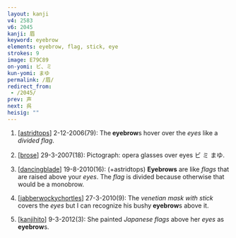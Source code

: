 ```yaml
---
layout: kanji
v4: 2583
v6: 2045
kanji: 眉
keyword: eyebrow
elements: eyebrow, flag, stick, eye
strokes: 9
image: E79C89
on-yomi: ビ、ミ
kun-yomi: まゆ
permalink: /眉/
redirect_from:
 - /2045/
prev: 声
next: 呉
heisig: ""
---
```


1) [<a href="http://kanji.koohii.com/profile/astridtops">astridtops</a>] 2-12-2006(79): The<strong> eyebrow</strong>s hover over the <em>eyes</em> like a <em>divided flag</em>.

2) [<a href="http://kanji.koohii.com/profile/brose">brose</a>] 29-3-2007(18): Pictograph: opera glasses over eyes ビ ミ まゆ.

3) [<a href="http://kanji.koohii.com/profile/dancingblade">dancingblade</a>] 19-8-2010(16): (+astridtops) <strong>Eyebrows</strong> are like <em>flags</em> that are raised above your <em>eyes</em>. The <em>flag</em> is divided because otherwise that would be a monobrow.

4) [<a href="http://kanji.koohii.com/profile/jabberwockychortles">jabberwockychortles</a>] 27-3-2010(9): The <em>venetian mask with stick</em> covers the <em>eyes</em> but I can recognize his bushy<strong> eyebrow</strong>s above it.

5) [<a href="http://kanji.koohii.com/profile/kanjihito">kanjihito</a>] 9-3-2012(3): She painted <em>Japanese flags</em> above her <em>eyes</em> as<strong> eyebrow</strong>s.


